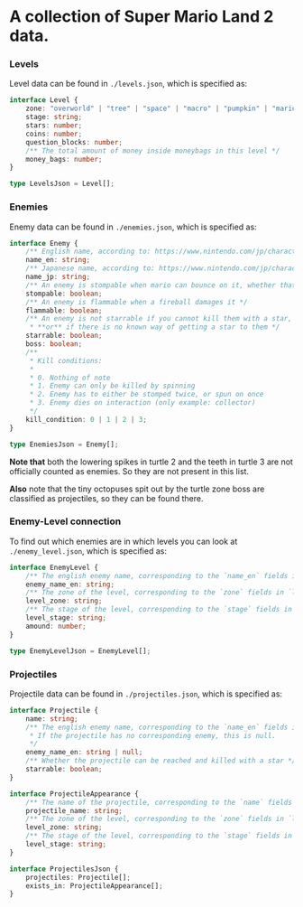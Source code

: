 # A collection of Super Mario Land 2 data.

### Levels
Level data can be found in `./levels.json`, which is specified as:
```ts
interface Level {
    zone: "overworld" | "tree" | "space" | "macro" | "pumpkin" | "mario" | "turtle";
    stage: string;
    stars: number;
    coins: number;
    question_blocks: number;
    /** The total amount of money inside moneybags in this level */
    money_bags: number;
}

type LevelsJson = Level[];
```

### Enemies
Enemy data can be found in `./enemies.json`, which is specified as:
```ts
interface Enemy {
    /** English name, according to: https://www.nintendo.com/jp/character/mario/en/history/land2/index.html */
    name_en: string;
    /** Japanese name, according to: https://www.nintendo.com/jp/character/mario/history/land2/index.html */
    name_jp: string;
    /** An enemy is stompable when mario can bounce on it, whether that damages it or not */
    stompable: boolean;
    /** An enemy is flammable when a fireball damages it */
    flammable: boolean;
    /** An enemy is not starrable if you cannot kill them with a star,
     * **or** if there is no known way of getting a star to them */
    starrable: boolean;
    boss: boolean;
    /**
     * Kill conditions:
     * 
     * 0. Nothing of note
     * 1. Enemy can only be killed by spinning
     * 2. Enemy has to either be stomped twice, or spun on once
     * 3. Enemy dies on interaction (only example: collector) 
     */
    kill_condition: 0 | 1 | 2 | 3;
}

type EnemiesJson = Enemy[];
```

**Note that** both the lowering spikes in turtle 2 and the teeth in turtle 3 are not officially counted as enemies. So they are not present in this list. 

**Also** note that the tiny octopuses spit out by the turtle zone boss are classified as projectiles, so they can be found there.

### Enemy-Level connection
To find out which enemies are in which levels you can look at `./enemy_level.json`, which is specified as:
```ts
interface EnemyLevel {
    /** The english enemy name, corresponding to the `name_en` fields in `enemies.json` */
    enemy_name_en: string;
    /** The zone of the level, corresponding to the `zone` fields in `levels.json` */
    level_zone: string;
    /** The stage of the level, corresponding to the `stage` fields in `levels.json` */
    level_stage: string;
    amound: number;
}

type EnemyLevelJson = EnemyLevel[];
```

### Projectiles
Projectile data can be found in `./projectiles.json`, which is specified as:
```ts
interface Projectile {
    name: string;
    /** The english enemy name, corresponding to the `name_en` fields in `enemies.json`.
     * If the projectile has no corresponding enemy, this is null.
     */
    enemy_name_en: string | null;
    /** Whether the projectile can be reached and killed with a star */
    starrable: boolean;
}

interface ProjectileAppearance {
    /** The name of the projectile, corresponding to the `name` fields in the `Projectile` array */
    projectile_name: string;
    /** The zone of the level, corresponding to the `zone` fields in `levels.json` */
    level_zone: string;
    /** The stage of the level, corresponding to the `stage` fields in `levels.json` */
    level_stage: string;
}

interface ProjectilesJson {
    projectiles: Projectile[];
    exists_in: ProjectileAppearance[];
}
```